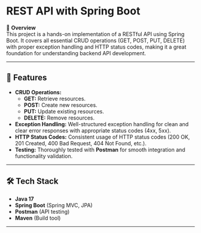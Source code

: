 <h1>REST API with Spring Boot</h1>

🚀 <strong>Overview</strong><br>
This project is a hands-on implementation of a RESTful API using Spring Boot. It covers all essential CRUD operations (GET, POST, PUT, DELETE) with proper exception handling and HTTP status codes, making it a great foundation for understanding backend API development.

<hr>

<h2>🔧 Features</h2>
<ul>
  <li><strong>CRUD Operations:</strong>
    <ul>
      <li><strong>GET:</strong> Retrieve resources.</li>
      <li><strong>POST:</strong> Create new resources.</li>
      <li><strong>PUT:</strong> Update existing resources.</li>
      <li><strong>DELETE:</strong> Remove resources.</li>
    </ul>
  </li>
  <li><strong>Exception Handling:</strong> Well-structured exception handling for clean and clear error responses with appropriate status codes (4xx, 5xx).</li>
  <li><strong>HTTP Status Codes:</strong> Consistent usage of HTTP status codes (200 OK, 201 Created, 400 Bad Request, 404 Not Found, etc.).</li>
  <li><strong>Testing:</strong> Thoroughly tested with <strong>Postman</strong> for smooth integration and functionality validation.</li>
</ul>

<hr>

<h2>🛠️ Tech Stack</h2>
<ul>
  <li><strong>Java 17</strong></li>
  <li><strong>Spring Boot</strong> (Spring MVC, JPA)</li>
  <li><strong>Postman</strong> (API testing)</li>
  <li><strong>Maven</strong> (Build tool)</li>
</ul>

<hr>


